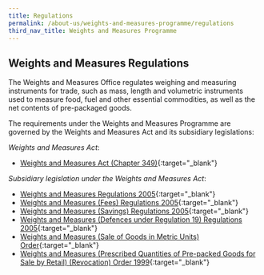 ```yaml
---
title: Regulations
permalink: /about-us/weights-and-measures-programme/regulations
third_nav_title: Weights and Measures Programme
---
```


## Weights and Measures Regulations

The Weights and Measures Office regulates weighing and measuring instruments for trade, such as mass, length and volumetric instruments used to measure food, fuel and other essential commodities, as well as the net contents of pre-packaged goods.

The requirements under the Weights and Measures Programme are governed by the Weights and Measures Act and its subsidiary legislations:

*Weights and Measures Act*:
- [Weights and Measures Act (Chapter 349)](https://sso.agc.gov.sg/Act/WMA1975){:target="_blank"}

*Subsidiary legislation under the Weights and Measures Act*:

- [Weights and Measures Regulations 2005](https://sso.agc.gov.sg/SL/WMA1975-S844-2005?DocDate=20180329){:target="_blank"}
- [Weights and Measures (Fees) Regulations 2005](https://sso.agc.gov.sg/SL/WMA1975-S847-2005?DocDate=20200430){:target="_blank"}
- [Weights and Measures (Savings) Regulations 2005](https://sso.agc.gov.sg/SL/WMA1975-S846-2005?DocDate=200512270){:target="_blank"}
- [Weights and Measures (Defences under Regulation 19) Regulations 2005](https://sso.agc.gov.sg/SL/WMA1975-S845-2005?DocDate=20051227){:target="_blank"}
- [Weights and Measures (Sale of Goods in Metric Units) Order](https://sso.agc.gov.sg/SL/WMA1975-OR1?DocDate=19920325){:target="_blank"}
- [Weights and Measures (Prescribed Quantities of Pre-packed Goods for Sale by Retail) (Revocation) Order 1999](https://safe.menlosecurity.com/https://sso.agc.gov.sg/SL/WMA1975-S180-1999?DocDate=19990401){:target="_blank"}
